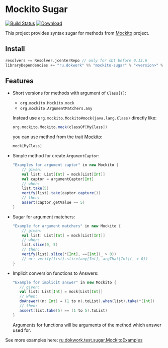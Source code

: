 # Mockito Sugar 

[![Build Status](https://travis-ci.org/dokwork/mockito-sugar.svg?branch=master)](https://travis-ci.org/dokwork/mockito-sugar) [ ![Download](https://api.bintray.com/packages/dokwork/maven/mockito-sugar/images/download.svg) ](https://bintray.com/dokwork/maven/mockito-sugar/_latestVersion)
 
This project provides syntax sugar for methods from [Mockito](http://site.mockito.org) project.

## Install

```scala
resolvers += Resolver.jcenterRepo // only for sbt before 0.13.6
libraryDependencies += "ru.dokwork" %% "mockito-sugar" % "<version>" % "test"
```

## Features

* Short versions for methods with argument of `Class[T]`:
    * `org.mockito.Mockito.mock`
    * `org.mockito.ArgumentMatchers.any`

    Instead use `org.mockito.Mockito#mock(java.lang.Class)` directly like:
    ```scala 
    org.mockito.Mockito.mock(classOf[MyClass]) 
    ```
    you can use method from the trait [Mockito](/src/main/scala/ru/dokwork/test/sugar/Mockito.scala):
    ```scala
    mock[MyClass]
    ```   
    
* Simple method for create `ArgumentCaptor`:
    ```scala
    "Examples for argument captor" in new Mockito {
        // given:
        val list: List[Int] = mock[List[Int]]
        val captor = argumentCaptor[Int]
        // when:
        list.take(5)
        verify(list).take(captor.capture())
        // then:
        assert(captor.getValue == 5)
    }
    ```    

* Sugar for argument matchers:
    ```scala
    "Example for argument matchers" in new Mockito {
        // given:
        val list: List[Int] = mock[List[Int]]
        // when:
        list.slice(0, 5)
        // then:
        verify(list).slice(*[Int], ==[Int](_ > 0))
        // or: verify(list).slice(any[Int], argThat[Int](_ > 0))
    }
    ```
    
* Implicit  conversion functions to Answers: 
     ```scala
    "Example for implicit answer" in new Mockito {
        // given:
        val list: List[Int] = mock[List[Int]]
        // when:
        doAnswer((n: Int) ⇒ (1 to n).toList).when(list).take(*[Int])
        // then:
        assert(list.take(5) == (1 to 5).toList)
    }
    ```
    Arguments for functions will be arguments of the method which answer used for.
    
See more examples here: [ru.dokwork.test.sugar.MockitoExamples](/src/test/scala/ru/dokwork/test/sugar/MockitoExamples.scala)
    

    
